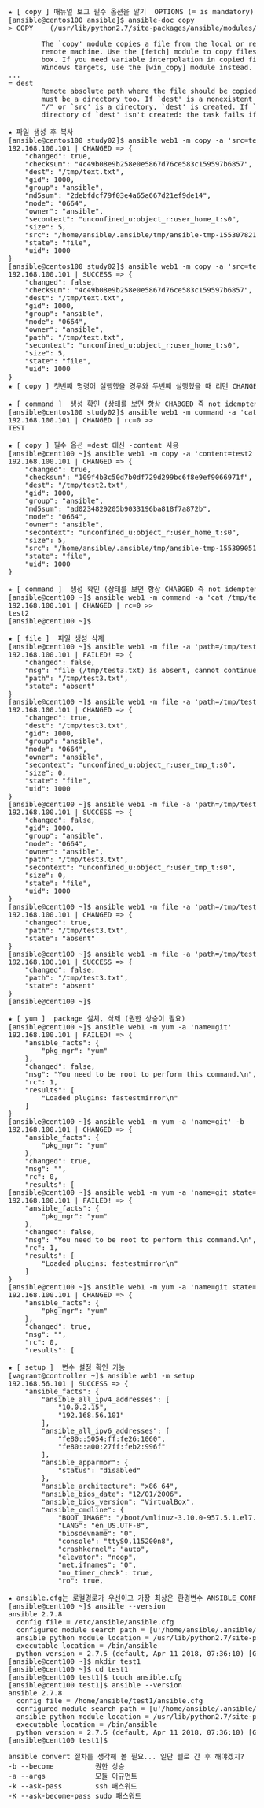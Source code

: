 <pre>

★ [ copy ] 매뉴얼 보고 필수 옵션을 알기  OPTIONS (= is mandatory)
[ansible@centos100 ansible]$ ansible-doc copy
> COPY    (/usr/lib/python2.7/site-packages/ansible/modules/files/copy.py)

        The `copy' module copies a file from the local or remote machine to a location on the
        remote machine. Use the [fetch] module to copy files from remote locations to the local
        box. If you need variable interpolation in copied files, use the [template] module. For
        Windows targets, use the [win_copy] module instead.
...
= dest
        Remote absolute path where the file should be copied to. If `src' is a directory, this
        must be a directory too. If `dest' is a nonexistent path and if either `dest' ends with
        "/" or `src' is a directory, `dest' is created. If `src' and `dest' are files, the parent
        directory of `dest' isn't created: the task fails if it doesn't already exist.

★ 파일 생성 후 복사 
[ansible@centos100 study02]$ ansible web1 -m copy -a 'src=test.txt dest=/tmp/text.txt'
192.168.100.101 | CHANGED => {
    "changed": true, 
    "checksum": "4c49b08e9b258e0e5867d76ce583c159597b6857", 
    "dest": "/tmp/text.txt", 
    "gid": 1000, 
    "group": "ansible", 
    "md5sum": "2debfdcf79f03e4a65a667d21ef9de14", 
    "mode": "0664", 
    "owner": "ansible", 
    "secontext": "unconfined_u:object_r:user_home_t:s0", 
    "size": 5, 
    "src": "/home/ansible/.ansible/tmp/ansible-tmp-1553078211.23-114887080614169/source", 
    "state": "file", 
    "uid": 1000
}
[ansible@centos100 study02]$ ansible web1 -m copy -a 'src=test.txt dest=/tmp/text.txt'
192.168.100.101 | SUCCESS => {
    "changed": false, 
    "checksum": "4c49b08e9b258e0e5867d76ce583c159597b6857", 
    "dest": "/tmp/text.txt", 
    "gid": 1000, 
    "group": "ansible", 
    "mode": "0664", 
    "owner": "ansible", 
    "path": "/tmp/text.txt", 
    "secontext": "unconfined_u:object_r:user_home_t:s0", 
    "size": 5, 
    "state": "file", 
    "uid": 1000
}
★ [ copy ] 첫번째 명령어 실행했을 경우와 두번째 실행했을 때 리턴 CHANGED -> SUCCESS 즉 idempotent 멱등법칙이 적용!!!! 

★ [ command ]  생성 확인 (상태를 보면 항상 CHABGED 즉 not idemptent)
[ansible@centos100 study02]$ ansible web1 -m command -a 'cat /tmp/text.txt'
192.168.100.101 | CHANGED | rc=0 >>
TEST

★ [ copy ] 필수 옵션 =dest 대신 -content 사용 
[ansible@cent100 ~]$ ansible web1 -m copy -a 'content=test2 dest=/tmp/test2.txt'
192.168.100.101 | CHANGED => {
    "changed": true, 
    "checksum": "109f4b3c50d7b0df729d299bc6f8e9ef9066971f", 
    "dest": "/tmp/test2.txt", 
    "gid": 1000, 
    "group": "ansible", 
    "md5sum": "ad0234829205b9033196ba818f7a872b", 
    "mode": "0664", 
    "owner": "ansible", 
    "secontext": "unconfined_u:object_r:user_home_t:s0", 
    "size": 5, 
    "src": "/home/ansible/.ansible/tmp/ansible-tmp-1553090510.18-278017001186220/source", 
    "state": "file", 
    "uid": 1000
}

★ [ command ]  생성 확인 (상태를 보면 항상 CHABGED 즉 not idemptent)
[ansible@cent100 ~]$ ansible web1 -m command -a 'cat /tmp/test2.txt'
192.168.100.101 | CHANGED | rc=0 >>
test2
[ansible@cent100 ~]$ 

★ [ file ]  파일 생성 삭제
[ansible@cent100 ~]$ ansible web1 -m file -a 'path=/tmp/test3.txt'
192.168.100.101 | FAILED! => {
    "changed": false, 
    "msg": "file (/tmp/test3.txt) is absent, cannot continue", 
    "path": "/tmp/test3.txt", 
    "state": "absent"
}
[ansible@cent100 ~]$ ansible web1 -m file -a 'path=/tmp/test3.txt state=touch'
192.168.100.101 | CHANGED => {
    "changed": true, 
    "dest": "/tmp/test3.txt", 
    "gid": 1000, 
    "group": "ansible", 
    "mode": "0664", 
    "owner": "ansible", 
    "secontext": "unconfined_u:object_r:user_tmp_t:s0", 
    "size": 0, 
    "state": "file", 
    "uid": 1000
}
[ansible@cent100 ~]$ ansible web1 -m file -a 'path=/tmp/test3.txt'
192.168.100.101 | SUCCESS => {
    "changed": false, 
    "gid": 1000, 
    "group": "ansible", 
    "mode": "0664", 
    "owner": "ansible", 
    "path": "/tmp/test3.txt", 
    "secontext": "unconfined_u:object_r:user_tmp_t:s0", 
    "size": 0, 
    "state": "file", 
    "uid": 1000
}
[ansible@cent100 ~]$ ansible web1 -m file -a 'path=/tmp/test3.txt state=absent'
192.168.100.101 | CHANGED => {
    "changed": true, 
    "path": "/tmp/test3.txt", 
    "state": "absent"
}
[ansible@cent100 ~]$ ansible web1 -m file -a 'path=/tmp/test3.txt state=absent'
192.168.100.101 | SUCCESS => {
    "changed": false, 
    "path": "/tmp/test3.txt", 
    "state": "absent"
}
[ansible@cent100 ~]$ 

★ [ yum ]  package 설치, 삭제 (권한 상승이 필요)
[ansible@cent100 ~]$ ansible web1 -m yum -a 'name=git'
192.168.100.101 | FAILED! => {
    "ansible_facts": {
        "pkg_mgr": "yum"
    }, 
    "changed": false, 
    "msg": "You need to be root to perform this command.\n", 
    "rc": 1, 
    "results": [
        "Loaded plugins: fastestmirror\n"
    ]
}
[ansible@cent100 ~]$ ansible web1 -m yum -a 'name=git' -b
192.168.100.101 | CHANGED => {
    "ansible_facts": {
        "pkg_mgr": "yum"
    }, 
    "changed": true, 
    "msg": "", 
    "rc": 0, 
    "results": [
[ansible@cent100 ~]$ ansible web1 -m yum -a 'name=git state=absent' 
192.168.100.101 | FAILED! => {
    "ansible_facts": {
        "pkg_mgr": "yum"
    }, 
    "changed": false, 
    "msg": "You need to be root to perform this command.\n", 
    "rc": 1, 
    "results": [
        "Loaded plugins: fastestmirror\n"
    ]
}
[ansible@cent100 ~]$ ansible web1 -m yum -a 'name=git state=absent' -b
192.168.100.101 | CHANGED => {
    "ansible_facts": {
        "pkg_mgr": "yum"
    }, 
    "changed": true, 
    "msg": "", 
    "rc": 0, 
    "results": [    
    
★ [ setup ]  변수 설정 확인 가능    
[vagrant@controller ~]$ ansible web1 -m setup
192.168.56.101 | SUCCESS => {
    "ansible_facts": {
        "ansible_all_ipv4_addresses": [
            "10.0.2.15",
            "192.168.56.101"
        ],
        "ansible_all_ipv6_addresses": [
            "fe80::5054:ff:fe26:1060",
            "fe80::a00:27ff:feb2:996f"
        ],
        "ansible_apparmor": {
            "status": "disabled"
        },
        "ansible_architecture": "x86_64",
        "ansible_bios_date": "12/01/2006",
        "ansible_bios_version": "VirtualBox",
        "ansible_cmdline": {
            "BOOT_IMAGE": "/boot/vmlinuz-3.10.0-957.5.1.el7.x86_64",
            "LANG": "en_US.UTF-8",
            "biosdevname": "0",
            "console": "ttyS0,115200n8",
            "crashkernel": "auto",
            "elevator": "noop",
            "net.ifnames": "0",
            "no_timer_check": true,
            "ro": true,
 
★ ansible.cfg는 로컬경로가 우선이고 가장 최상은 환경변수 ANSIBLE_CONFIG
[ansible@cent100 ~]$ ansible --version
ansible 2.7.8
  config file = /etc/ansible/ansible.cfg
  configured module search path = [u'/home/ansible/.ansible/plugins/modules', u'/usr/share/ansible/plugins/modules']
  ansible python module location = /usr/lib/python2.7/site-packages/ansible
  executable location = /bin/ansible
  python version = 2.7.5 (default, Apr 11 2018, 07:36:10) [GCC 4.8.5 20150623 (Red Hat 4.8.5-28)]
[ansible@cent100 ~]$ mkdir test1
[ansible@cent100 ~]$ cd test1
[ansible@cent100 test1]$ touch ansible.cfg
[ansible@cent100 test1]$ ansible --version
ansible 2.7.8
  config file = /home/ansible/test1/ansible.cfg
  configured module search path = [u'/home/ansible/.ansible/plugins/modules', u'/usr/share/ansible/plugins/modules']
  ansible python module location = /usr/lib/python2.7/site-packages/ansible
  executable location = /bin/ansible
  python version = 2.7.5 (default, Apr 11 2018, 07:36:10) [GCC 4.8.5 20150623 (Red Hat 4.8.5-28)]
[ansible@cent100 test1]$ 
</pre>


<pre>
ansible convert 절차를 생각해 볼 필요... 일단 쉘로 간 후 해야겠지?
-b --become          권한 상승
-a --args            모듈 아규먼트
-k --ask-pass        ssh 패스워드
-K --ask-become-pass sudo 패스워드
</pre>